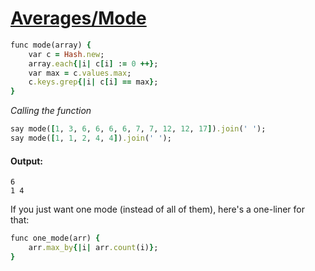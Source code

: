 [1]: http://rosettacode.org/wiki/Averages/Mode

# [Averages/Mode][1]

```ruby
func mode(array) {
    var c = Hash.new;
    array.each{|i| c[i] := 0 ++};
    var max = c.values.max;
    c.keys.grep{|i| c[i] == max};
}
```


*Calling the function*

```ruby
say mode([1, 3, 6, 6, 6, 6, 7, 7, 12, 12, 17]).join(' ');
say mode([1, 1, 2, 4, 4]).join(' ');
```

#### Output:
```
6
1 4
```


If you just want one mode (instead of all of them), here's a one-liner for that:

```ruby
func one_mode(arr) {
    arr.max_by{|i| arr.count(i)};
}
```